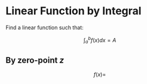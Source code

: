 # Linear Function by Integral

Find a linear function such that:

$$
\int_a^b f(x) dx = A
$$

## By zero-point $z$

$$
f(x) =
$$
